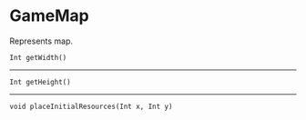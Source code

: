 # GameMap
Represents map. 

```
Int getWidth()
```

---
```
Int getHeight()
```

---
```
void placeInitialResources(Int x, Int y)
```
